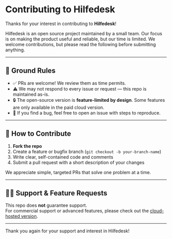 # Contributing to Hilfedesk

Thanks for your interest in contributing to **Hilfedesk**!

Hilfedesk is an open source project maintained by a small team. Our focus is on making the product useful and reliable, but our time is limited. We welcome contributions, but please read the following before submitting anything.

---

## 🚦 Ground Rules

- ✅ PRs are welcome! We review them as time permits.
- ⚠️ We may not respond to every issue or request — this repo is maintained as-is.
- 🔒 The open-source version is **feature-limited by design**. Some features are only available in the paid cloud version.
- 🐛 If you find a bug, feel free to open an issue with steps to reproduce.

---

## 🧱 How to Contribute

1. **Fork the repo**
2. Create a feature or bugfix branch (`git checkout -b your-branch-name`)
3. Write clear, self-contained code and comments
4. Submit a pull request with a short description of your changes

We appreciate simple, targeted PRs that solve one problem at a time.

---

## 🙋‍♂️ Support & Feature Requests

This repo does **not** guarantee support.  
For commercial support or advanced features, please check out the [cloud-hosted version](https://yourcloudurl.com).

---

Thank you again for your support and interest in Hilfedesk!
